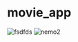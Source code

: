 # movie_app
![fsdfds](https://user-images.githubusercontent.com/87105925/129133496-4fd96418-98fd-494b-ad0a-217c6181289b.PNG)
![nemo2](https://user-images.githubusercontent.com/87105925/129134067-7f55c51f-067a-493c-993c-c0eb176cc56e.PNG)
